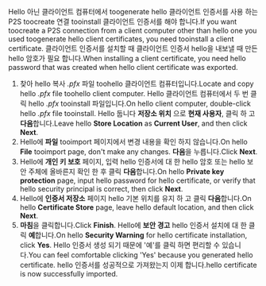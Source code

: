 <span data-ttu-id="5deac-101">Hello 아닌 클라이언트 컴퓨터에서 toogenerate hello 클라이언트 인증서를 사용 하는 P2S toocreate 연결 tooinstall 클라이언트 인증서를 해야 합니다.</span><span class="sxs-lookup"><span data-stu-id="5deac-101">If you want toocreate a P2S connection from a client computer other than hello one you used toogenerate hello client certificates, you need tooinstall a client certificate.</span></span> <span data-ttu-id="5deac-102">클라이언트 인증서를 설치할 때 클라이언트 인증서 hello을 내보낼 때 만든 hello 암호가 필요 합니다.</span><span class="sxs-lookup"><span data-stu-id="5deac-102">When installing a client certificate, you need hello password that was created when hello client certificate was exported.</span></span>

1. <span data-ttu-id="5deac-103">찾아 hello 복사 *.pfx* 파일 toohello 클라이언트 컴퓨터입니다.</span><span class="sxs-lookup"><span data-stu-id="5deac-103">Locate and copy hello *.pfx* file toohello client computer.</span></span> <span data-ttu-id="5deac-104">Hello 클라이언트 컴퓨터에서 두 번 클릭 hello *.pfx* tooinstall 파일입니다.</span><span class="sxs-lookup"><span data-stu-id="5deac-104">On hello client computer, double-click hello *.pfx* file tooinstall.</span></span> <span data-ttu-id="5deac-105">Hello 둡니다 **저장소 위치** 으로 **현재 사용자**, 클릭 하 고 **다음**합니다.</span><span class="sxs-lookup"><span data-stu-id="5deac-105">Leave hello **Store Location** as **Current User**, and then click **Next**.</span></span>
2. <span data-ttu-id="5deac-106">Hello에 **파일** tooimport 페이지에서 변경 내용을 확인 하지 않습니다.</span><span class="sxs-lookup"><span data-stu-id="5deac-106">On hello **File** tooimport page, don't make any changes.</span></span> <span data-ttu-id="5deac-107">**다음**을 누릅니다.</span><span class="sxs-lookup"><span data-stu-id="5deac-107">Click **Next**.</span></span>
3. <span data-ttu-id="5deac-108">Hello에 **개인 키 보호** 페이지, 입력 hello 인증서에 대 한 hello 암호 또는 hello 보안 주체에 올바른지 확인 한 후 클릭 **다음**합니다.</span><span class="sxs-lookup"><span data-stu-id="5deac-108">On hello **Private key protection** page, input hello password for hello certificate, or verify that hello security principal is correct, then click **Next**.</span></span>
4. <span data-ttu-id="5deac-109">Hello에 **인증서 저장소** 페이지 hello 기본 위치를 유지 하 고 클릭 **다음**합니다.</span><span class="sxs-lookup"><span data-stu-id="5deac-109">On hello **Certificate Store** page, leave hello default location, and then click **Next**.</span></span>
5. <span data-ttu-id="5deac-110">**마침**을 클릭합니다.</span><span class="sxs-lookup"><span data-stu-id="5deac-110">Click **Finish**.</span></span> <span data-ttu-id="5deac-111">Hello에 **보안 경고** hello 인증서 설치에 대 한 클릭 **예**합니다.</span><span class="sxs-lookup"><span data-stu-id="5deac-111">On hello **Security Warning** for hello certificate installation, click **Yes**.</span></span> <span data-ttu-id="5deac-112">Hello 인증서 생성 되기 때문에 '예'를 클릭 하면 편리할 수 있습니다.</span><span class="sxs-lookup"><span data-stu-id="5deac-112">You can feel comfortable clicking 'Yes' because you generated hello certificate.</span></span> <span data-ttu-id="5deac-113">hello 인증서를 성공적으로 가져왔는지 이제 합니다.</span><span class="sxs-lookup"><span data-stu-id="5deac-113">hello certificate is now successfully imported.</span></span>
